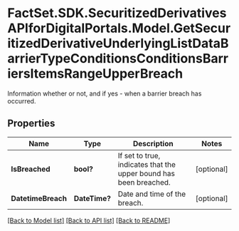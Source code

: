 # FactSet.SDK.SecuritizedDerivativesAPIforDigitalPortals.Model.GetSecuritizedDerivativeUnderlyingListDataBarrierTypeConditionsConditionsBarriersItemsRangeUpperBreach
Information whether or not, and if yes - when a barrier breach has occurred.

## Properties

Name | Type | Description | Notes
------------ | ------------- | ------------- | -------------
**IsBreached** | **bool?** | If set to true, indicates that the upper bound has been breached. | [optional] 
**DatetimeBreach** | **DateTime?** | Date and time of the breach. | [optional] 

[[Back to Model list]](../README.md#documentation-for-models) [[Back to API list]](../README.md#documentation-for-api-endpoints) [[Back to README]](../README.md)

